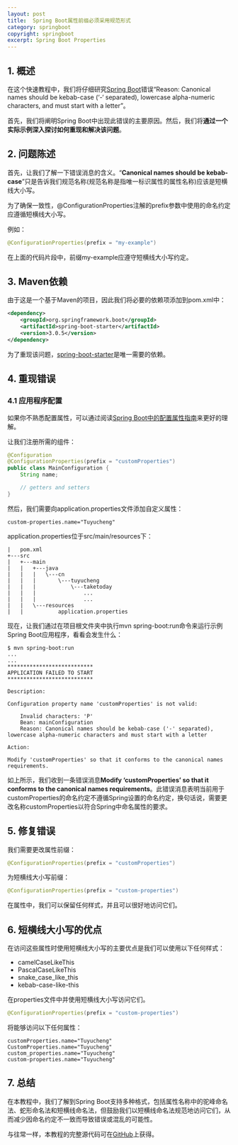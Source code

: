 ```yaml
---
layout: post
title:  Spring Boot属性前缀必须采用规范形式
category: springboot
copyright: springboot
excerpt: Spring Boot Properties
---
```


## 1. 概述

在这个快速教程中，我们将仔细研究[Spring Boot](https://www.baeldung.com/spring-boot)错误“Reason: Canonical names should be kebab-case (‘-‘ separated), lowercase alpha-numeric characters, and must start with a letter”。

首先，我们将阐明Spring Boot中出现此错误的主要原因。然后，我们将**通过一个实际示例深入探讨如何重现和解决该问题**。

## 2. 问题陈述

首先，让我们了解一下错误消息的含义。“**Canonical names should be kebab-case**”只是告诉我们规范名称(规范名称是指唯一标识属性的属性名称)应该是短横线大小写。

为了确保一致性，@ConfigurationProperties注解的prefix参数中使用的命名约定应遵循短横线大小写。

例如：

```java
@ConfigurationProperties(prefix = "my-example")
```

在上面的代码片段中，前缀my-example应遵守短横线大小写约定。

## 3. Maven依赖

由于这是一个基于Maven的项目，因此我们将必要的依赖项添加到pom.xml中：

```xml
<dependency> 
    <groupId>org.springframework.boot</groupId> 
    <artifactId>spring-boot-starter</artifactId> 
    <version>3.0.5</version>
</dependency>
```

为了重现该问题，[spring-boot-starter](https://mvnrepository.com/artifact/org.springframework.boot/spring-boot-maven-plugin)是唯一需要的依赖。

## 4. 重现错误

### 4.1 应用程序配置

如果你不熟悉配置属性，可以通过阅读[Spring Boot中的配置属性指南](https://www.baeldung.com/configuration-properties-in-spring-boot)来更好的理解。

让我们注册所需的组件：

```java
@Configuration
@ConfigurationProperties(prefix = "customProperties")
public class MainConfiguration {
    String name;

    // getters and setters
}
```

然后，我们需要向application.properties文件添加自定义属性：

```properties
custom-properties.name="Tuyucheng"
```

application.properties位于src/main/resources下：

```text
|   pom.xml
+---src
|   +---main
|   |   +---java
|   |   |   \---cn
|   |   |       \---tuyucheng
|   |   |           \---taketoday
|   |   |               ...
|   |   |               ...
|   |   \---resources
|   |           application.properties
```

现在，让我们通过在项目根文件夹中执行mvn spring-boot:run命令来运行示例Spring Boot应用程序，看看会发生什么：

```shell
$ mvn spring-boot:run
...
...
***************************
APPLICATION FAILED TO START
***************************

Description:

Configuration property name 'customProperties' is not valid:

    Invalid characters: 'P'
    Bean: mainConfiguration
    Reason: Canonical names should be kebab-case ('-' separated), lowercase alpha-numeric characters and must start with a letter

Action:

Modify 'customProperties' so that it conforms to the canonical names requirements.
```

如上所示，我们收到一条错误消息**Modify ‘customProperties’ so that it conforms to the canonical names requirements**。此错误消息表明当前用于customProperties的命名约定不遵循Spring设置的命名约定，换句话说，需要更改名称customProperties以符合Spring中命名属性的要求。

## 5. 修复错误

我们需要更改属性前缀：

```java
@ConfigurationProperties(prefix = "customProperties")
```

为短横线大小写前缀：

```java
@ConfigurationProperties(prefix = "custom-properties")
```

在属性中，我们可以保留任何样式，并且可以很好地访问它们。

## 6. 短横线大小写的优点

在访问这些属性时使用短横线大小写的主要优点是我们可以使用以下任何样式：

- camelCaseLikeThis
- PascalCaseLikeThis
- snake_case_like_this
- kebab-case-like-this

在properties文件中并使用短横线大小写访问它们。

```java
@ConfigurationProperties(prefix = "custom-properties")
```

将能够访问以下任何属性：

```properties
customProperties.name="Tuyucheng"
CustomProperties.name="Tuyucheng"
custom_properties.name="Tuyucheng"
custom-properties.name="Tuyucheng"
```

## 7. 总结

在本教程中，我们了解到Spring Boot支持多种格式，包括属性名称中的驼峰命名法、蛇形命名法和短横线命名法，但鼓励我们以短横线命名法规范地访问它们，从而减少因命名约定不一致而导致错误或混乱的可能性。

与往常一样，本教程的完整源代码可在[GitHub](https://github.com/tuyucheng7/taketoday-tutorial4j/tree/master/spring-boot-modules/spring-boot-properties-4)上获得。